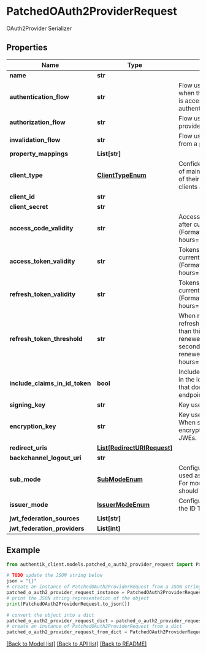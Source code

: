 # PatchedOAuth2ProviderRequest

OAuth2Provider Serializer

## Properties

Name | Type | Description | Notes
------------ | ------------- | ------------- | -------------
**name** | **str** |  | [optional] 
**authentication_flow** | **str** | Flow used for authentication when the associated application is accessed by an un-authenticated user. | [optional] 
**authorization_flow** | **str** | Flow used when authorizing this provider. | [optional] 
**invalidation_flow** | **str** | Flow used ending the session from a provider. | [optional] 
**property_mappings** | **List[str]** |  | [optional] 
**client_type** | [**ClientTypeEnum**](ClientTypeEnum.md) | Confidential clients are capable of maintaining the confidentiality of their credentials. Public clients are incapable | [optional] 
**client_id** | **str** |  | [optional] 
**client_secret** | **str** |  | [optional] 
**access_code_validity** | **str** | Access codes not valid on or after current time + this value (Format: hours&#x3D;1;minutes&#x3D;2;seconds&#x3D;3). | [optional] 
**access_token_validity** | **str** | Tokens not valid on or after current time + this value (Format: hours&#x3D;1;minutes&#x3D;2;seconds&#x3D;3). | [optional] 
**refresh_token_validity** | **str** | Tokens not valid on or after current time + this value (Format: hours&#x3D;1;minutes&#x3D;2;seconds&#x3D;3). | [optional] 
**refresh_token_threshold** | **str** | When refreshing a token, if the refresh token is valid for less than this duration, it will be renewed. When set to seconds&#x3D;0, token will always be renewed. (Format: hours&#x3D;1;minutes&#x3D;2;seconds&#x3D;3). | [optional] 
**include_claims_in_id_token** | **bool** | Include User claims from scopes in the id_token, for applications that don&#39;t access the userinfo endpoint. | [optional] 
**signing_key** | **str** | Key used to sign the tokens. | [optional] 
**encryption_key** | **str** | Key used to encrypt the tokens. When set, tokens will be encrypted and returned as JWEs. | [optional] 
**redirect_uris** | [**List[RedirectURIRequest]**](RedirectURIRequest.md) |  | [optional] 
**backchannel_logout_uri** | **str** |  | [optional] 
**sub_mode** | [**SubModeEnum**](SubModeEnum.md) | Configure what data should be used as unique User Identifier. For most cases, the default should be fine. | [optional] 
**issuer_mode** | [**IssuerModeEnum**](IssuerModeEnum.md) | Configure how the issuer field of the ID Token should be filled. | [optional] 
**jwt_federation_sources** | **List[str]** |  | [optional] 
**jwt_federation_providers** | **List[int]** |  | [optional] 

## Example

```python
from authentik_client.models.patched_o_auth2_provider_request import PatchedOAuth2ProviderRequest

# TODO update the JSON string below
json = "{}"
# create an instance of PatchedOAuth2ProviderRequest from a JSON string
patched_o_auth2_provider_request_instance = PatchedOAuth2ProviderRequest.from_json(json)
# print the JSON string representation of the object
print(PatchedOAuth2ProviderRequest.to_json())

# convert the object into a dict
patched_o_auth2_provider_request_dict = patched_o_auth2_provider_request_instance.to_dict()
# create an instance of PatchedOAuth2ProviderRequest from a dict
patched_o_auth2_provider_request_from_dict = PatchedOAuth2ProviderRequest.from_dict(patched_o_auth2_provider_request_dict)
```
[[Back to Model list]](../README.md#documentation-for-models) [[Back to API list]](../README.md#documentation-for-api-endpoints) [[Back to README]](../README.md)



